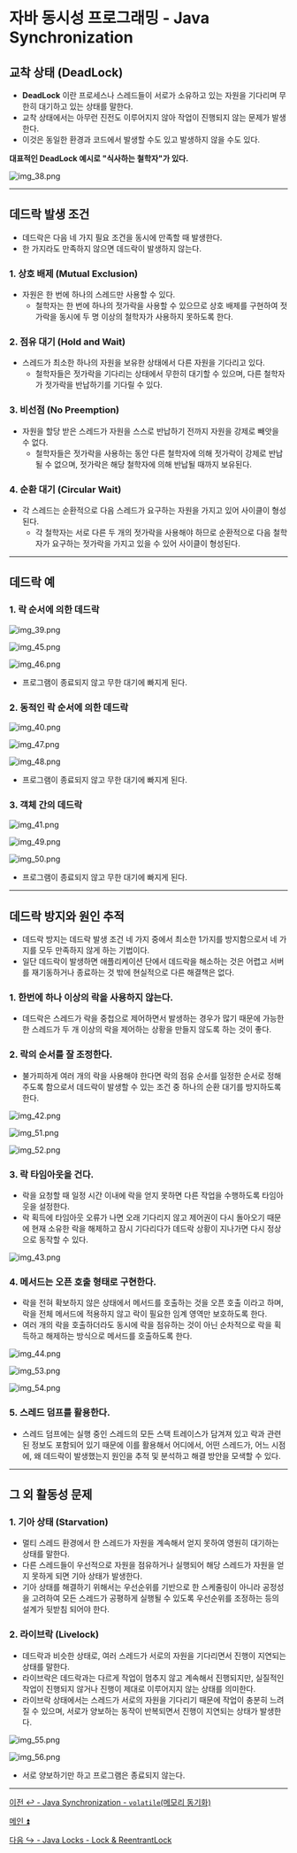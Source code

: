 # 자바 동시성 프로그래밍 - Java Synchronization

## 교착 상태 (DeadLock)

- **DeadLock** 이란 프로세스나 스레드들이 서로가 소유하고 있는 자원을 기다리며 무한히 대기하고 있는 상태를 말한다.
- 교착 상태에서는 아무런 진전도 이루어지지 않아 작업이 진행되지 않는 문제가 발생한다.
- 이것은 동일한 환경과 코드에서 발생할 수도 있고 발생하지 않을 수도 있다.

**대표적인 DeadLock 예시로 "식사하는 철학자"가 있다.**

![img_38.png](image/img_38.png)

---

## 데드락 발생 조건

- 데드락은 다음 네 가지 필요 조건을 동시에 만족할 때 발생한다.
- 한 가지라도 만족하지 않으면 데드락이 발생하지 않는다.

### 1. 상호 배제 (Mutual Exclusion)

- 자원은 한 번에 하나의 스레드만 사용할 수 있다.
  - 철학자는 한 번에 하나의 젓가락을 사용할 수 있으므로 상호 배제를 구현하여 젓가락을 동시에 두 명 이상의 철학자가 사용하지 못하도록 한다.

### 2. 점유 대기 (Hold and Wait)

- 스레드가 최소한 하나의 자원을 보유한 상태에서 다른 자원을 기다리고 있다.
  - 철학자들은 젓가락을 기다리는 상태에서 무한히 대기할 수 있으며, 다른 철학자가 젓가락을 반납하기를 기다릴 수 있다.

### 3. 비선점 (No Preemption)

- 자원을 할당 받은 스레드가 자원을 스스로 반납하기 전까지 자원을 강제로 빼앗을 수 없다.
  - 철학자들은 젓가락을 사용하는 동안 다른 철학자에 의해 젓가락이 강제로 반납 될 수 없으며, 젓가락은 해당 철학자에 의해 반납될 때까지 보유된다.

### 4. 순환 대기 (Circular Wait)

- 각 스레드는 순환적으로 다음 스레드가 요구하는 자원을 가지고 있어 사이클이 형성된다.
  - 각 철학자는 서로 다른 두 개의 젓가락을 사용해야 하므로 순환적으로 다음 철학자가 요구하는 젓가락을 가지고 있을 수 있어 사이클이 형성된다.

---

## 데드락 예

### 1. 락 순서에 의한 데드락

![img_39.png](image/img_39.png)

![img_45.png](image/img_45.png)

![img_46.png](image/img_46.png)

- 프로그램이 종료되지 않고 무한 대기에 빠지게 된다.

### 2. 동적인 락 순서에 의한 데드락

![img_40.png](image/img_40.png)

![img_47.png](image/img_47.png)

![img_48.png](image/img_48.png)

- 프로그램이 종료되지 않고 무한 대기에 빠지게 된다.

### 3. 객체 간의 데드락

![img_41.png](image/img_41.png)

![img_49.png](image/img_49.png)

![img_50.png](image/img_50.png)

- 프로그램이 종료되지 않고 무한 대기에 빠지게 된다.

---

## 데드락 방지와 원인 추적

- 데드락 방지는 데드락 발생 조건 네 가지 중에서 최소한 1가지를 방지함으로서 네 가지를 모두 만족하지 않게 하는 기법이다.
- 일단 데드락이 발생하면 애플리케이션 단에서 데드락을 해소하는 것은 어렵고 서버를 재기동하거나 종료하는 것 밖에 현실적으로 다른 해결책은 없다.

### 1. 한번에 하나 이상의 락을 사용하지 않는다.

- 데드락은 스레드가 락을 중첩으로 제어하면서 발생하는 경우가 많기 때문에 가능한 한 스레드가 두 개 이상의 락을 제어하는 상황을 만들지 않도록 하는 것이 좋다.

### 2. 락의 순서를 잘 조정한다.

- 불가피하게 여러 개의 락을 사용해야 한다면 락의 점유 순서를 일정한 순서로 정해주도록 함으로서 데드락이 발생할 수 있는 조건 중 하나의 순환 대기를 방지하도록 한다.

![img_42.png](image/img_42.png)

![img_51.png](image/img_51.png)

![img_52.png](image/img_52.png)

### 3. 락 타임아웃을 건다.

- 락을 요청할 때 일정 시간 이내에 락을 얻지 못하면 다른 작업을 수행하도록 타임아웃을 설정한다.
- 락 획득에 타임아웃 오류가 나면 오래 기다리지 않고 제어권이 다시 돌아오기 때문에 현재 소유한 락을 해제하고 잠시 기다리다가 데드락 상황이 지나가면 다시 정상으로 동작할 수 있다.

![img_43.png](image/img_43.png)

### 4. 메서드는 오픈 호출 형태로 구현한다.

- 락을 전혀 확보하지 않은 상태에서 메서드를 호출하는 것을 오픈 호출 이라고 하며, 락을 전체 메서드에 적용하지 않고 락이 필요한 임계 영역만 보호하도록 한다.
- 여러 개의 락을 호출하더라도 동시에 락을 점유하는 것이 아닌 순차적으로 락을 획득하고 해제하는 방식으로 메서드를 호출하도록 한다.

![img_44.png](image/img_44.png)

![img_53.png](image/img_53.png)

![img_54.png](image/img_54.png)

### 5. 스레드 덤프를 활용한다.

- 스레드 덤프에는 실행 중인 스레드의 모든 스택 트레이스가 담겨져 있고 락과 관련된 정보도 포함되어 있기 때문에 이를 활용해서 어디에서, 어떤 스레드가,
    어느 시점에, 왜 데드락이 발생했는지 원인을 추적 및 분석하고 해결 방안을 모색할 수 있다.

---

## 그 외 활동성 문제

### 1. 기아 상태 (Starvation)

- 멀티 스레드 환경에서 한 스레드가 자원을 계속해서 얻지 못하여 영원히 대기하는 상태를 말한다.
- 다른 스레드들이 우선적으로 자원을 점유하거나 실행되어 해당 스레드가 자원을 얻지 못하게 되면 기아 상태가 발생한다.
- 기아 상태를 해결하기 위해서는 우선순위를 기반으로 한 스케줄링이 아니라 공정성을 고려하여 모든 스레드가 공평하게 실행될 수 있도록
    우선순위를 조정하는 등의 설계가 뒷받침 되어야 한다.

### 2. 라이브락 (Livelock)

- 데드락과 비슷한 상태로, 여러 스레드가 서로의 자원을 기다리면서 진행이 지연되는 상태를 말한다.
- 라이브락은 데드락과는 다르게 작업이 멈추지 않고 계속해서 진행되지만, 실질적인 작업이 진행되지 않거나 진행이 제대로 이루어지지 않는 상태를 의미한다.
- 라이브락 상태에서는 스레드가 서로의 자원을 기다리기 때문에 작업이 충분히 느려질 수 있으며, 서로가 양보하는 동작이 반복되면서 진행이 지연되는 상태가 발생한다.

![img_55.png](image/img_55.png)

![img_56.png](image/img_56.png)

- 서로 양보하기만 하고 프로그램은 종료되지 않는다.

---

[이전 ↩️ - Java Synchronization - `volatile`(메모리 동기화)](https://github.com/genesis12345678/TIL/blob/main/Java/reactive/synchronization/javaSync/volatile.md)

[메인 ⏫](https://github.com/genesis12345678/TIL/blob/main/Java/reactive/Main.md)

[다음 ↪️ - Java Locks - Lock & ReentrantLock](https://github.com/genesis12345678/TIL/blob/main/Java/reactive/locks/ReentrantLock.md)